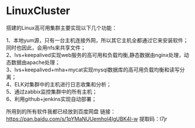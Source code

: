 # LinuxCluster
搭建的Linux高可用集群主要实现以下几个功能：

1、本地yum源，只有一台主机连接外网，所以其它主机全都通过它来安装软件；同时也因此，会用nfs来共享文件；   
2、lvs+keepalived实现web服务的高可用和负载均衡,静态数据由nginx处理，动态数据由apache处理；                      
3、lvs+keepalived+mha+mycat实现mysql数据库的高可用负载均衡和读写分离；                  
4、ELK对集群中的主机进行日志收集和分析；                                                                                                       
5、通过zabbix监控集群中的所有主机；                                                                                                           
6、利用github+jenkins实现自动部署；  


所用到的所有软件我都已经放到百度网盘
链接：https://pan.baidu.com/s/1pYMaNUUemhol4lgUBK4l-w 
提取码：l7jr 
